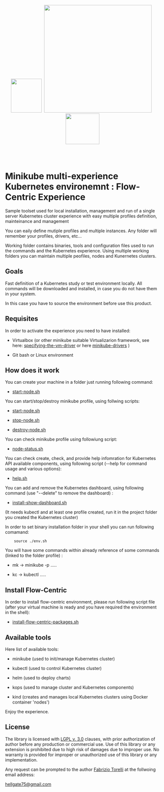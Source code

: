 <p align="center">
<image width="100" height="110" src="images/helm-logo.png"></image>&nbsp;
<image width="350" height="350" src="images/kubernetes-logo.png">
&nbsp;<image width="110" height="100" src="images/minikube-logo.png"></image>
</p><br/>
<br/>

# Minikube multi-experience Kubernetes environemnt : Flow-Centric Experience

Sample toolset used for local installation, management and run of a single server Kubernetes cluster experience with easy multiple profiles definition, mainteinance and management

You can eaily define mutiple profiles and multiple instances. Any folder will remember your profiles, drivers, etc...

Working folder contains binaries, tools and configuration files used to run the commands and the Kubernetes experience. Using multiple working folders you can maintain multiple peofiles, nodes and Kunernetes clusters.



## Goals

Fast definition of a Kubernetes study or test environment locally. All commands will be downloaded and installed, in case you do not have them in your system.

In this case you have to source the environment before use this product.



## Requisites

In order to activate the experience you need to have installed:

* Virtualbox (or other minikube suitable Virtualizarion framework, see here: [specifying-the-vm-driver](https://kubernetes.io/docs/setup/learning-environment/minikube/#specifying-the-vm-driver) or here [minikube-drivers](https://minikube.sigs.k8s.io/docs/reference/drivers/) )

* Git bash or Linux environment



## How does it work


You can create your machine in a folder just running following command:

* [start-node.sh](/start-node.sh)


You can start/stop/destroy minikube profile, using follwing scripts:

* [start-node.sh](/start-node.sh)

* [stop-node.sh](/stop-node.sh)

* [destroy-node.sh](/destroy-node.sh)


You can check minikube profile using followiung script:

* [node-status.sh](/node-status.sh)


You can check create, check, and provide help infomration for Kubernetes API available components, using following script (--help for command usage and various options):

* [help.sh](/help.sh)


You can add and remove the Kubernetes dashboard, using following command (use "--delete" to remove the dashboard) :

* [install-show-dashboard.sh](/install-show-dashboard.sh)

(It needs kubectl and at least one profile created, run it in the project folder you created the Kubernetes cluster)


In order to set binary installation folder in your shell you can run following comamand: 

``` 
	source ./env.sh
```

You will have some commands within already reference of some commands (linked to the folder profile) :

* mk -> minikube -p <profile> .....

* kc -> kubectl .....



## Install Flow-Centric

In order to install flow-centric environment, please run following script file (after your virtual machine is ready and you have required the environment in the shell):

* [install-flow-centric-packages.sh](/install-flow-centric-packages.sh)




## Available tools

Here list of available tools:

* minikube (used to init/manage Kubernetes cluster)

* kubectl (used to control Kubernetes cluster)

* helm (used to deploy charts)

* kops (used to manage cluster and Kubernetes components)

* kind (creates and manages local Kubernetes clusters using Docker container 'nodes')


Enjoy the experience.



## License

The library is licensed with [LGPL v. 3.0](/LICENSE) clauses, with prior authorization of author before any production or commercial use. Use of this library or any extension is prohibited due to high risk of damages due to improper use. No warranty is provided for improper or unauthorized use of this library or any implementation.

Any request can be prompted to the author [Fabrizio Torelli](https://www.linkedin.com/in/fabriziotorelli) at the follwoing email address:

[hellgate75@gmail.com](mailto:hellgate75@gmail.com)



